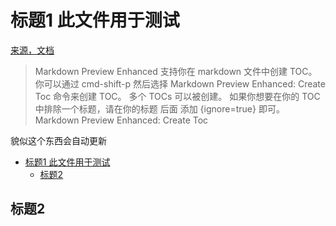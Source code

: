 # 标题1 此文件用于测试

[来源，文档](https://shd101wyy.github.io/markdown-preview-enhanced/#/zh-cn/toc)

> Markdown Preview Enhanced 支持你在 markdown 文件中创建 TOC。 你可以通过 cmd-shift-p 然后选择 Markdown Preview Enhanced: Create Toc 命令来创建 TOC。 多个 TOCs 可以被创建。 如果你想要在你的 TOC 中排除一个标题，请在你的标题 后面 添加 {ignore=true} 即可。
> Markdown Preview Enhanced: Create Toc

貌似这个东西会自动更新

<!-- @import "[TOC]" {cmd="toc" depthFrom=1 depthTo=6 orderedList=false} -->

<!-- code_chunk_output -->

- [标题1 此文件用于测试](#标题1-此文件用于测试)
  - [标题2](#标题2)

<!-- /code_chunk_output -->

## 标题2
